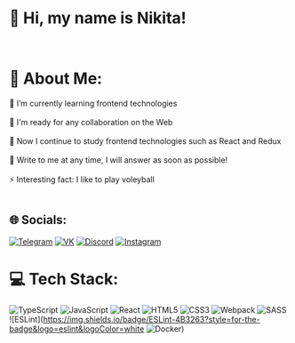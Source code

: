 # 👋 Hi, my name is Nikita!
<br>

# 💫 About Me:
🔭 I’m currently learning frontend technologies <br>
<br>
👯 I'm ready for any collaboration on the Web <br>
<br>
🌱 Now I continue to study frontend technologies such as React and Redux <br>
<br>
💬 Write to me at any time, I will answer as soon as possible! <br>
<br>
⚡ Interesting fact: I like to play voleyball <br>
<br>


## 🌐 Socials:
[![Telegram](https://img.shields.io/badge/Telegram-2CA5E0?style=for-the-badge&logo=telegram&logoColor=white)](https://t.me/nnnikserrrr) [![VK](https://img.shields.io/badge/VK-0077FF?style=for-the-badge&logo=VK&logoColor=white)](https://vk.com/nnnikserrrr) [![Discord](https://img.shields.io/badge/Discord-%237289DA.svg?logo=discord&logoColor=white&style=for-the-badge)](https://discord.gg/marlboro#8580) [![Instagram](https://img.shields.io/badge/Instagram-%23E4405F.svg?logo=Instagram&logoColor=white&style=for-the-badge)](https://instagram.com/nnnikserrrr) 

# 💻 Tech Stack:
![TypeScript](https://img.shields.io/badge/typescript-%23007ACC.svg?style=for-the-badge&logo=typescript&logoColor=white) ![JavaScript](https://img.shields.io/badge/javascript-%23323330.svg?style=for-the-badge&logo=javascript&logoColor=%23F7DF1E) ![React](https://img.shields.io/badge/react-%2320232a.svg?style=for-the-badge&logo=react&logoColor=%2361DAFB)  ![HTML5](https://img.shields.io/badge/html5-%23E34F26.svg?style=for-the-badge&logo=html5&logoColor=white) ![CSS3](https://img.shields.io/badge/css3-%231572B6.svg?style=for-the-badge&logo=css3&logoColor=white) ![Webpack](https://img.shields.io/badge/webpack-%238DD6F9.svg?style=for-the-badge&logo=webpack&logoColor=black) ![SASS](https://img.shields.io/badge/SASS-hotpink.svg?style=for-the-badge&logo=SASS&logoColor=white) ![ESLint](https://img.shields.io/badge/ESLint-4B3263?style=for-the-badge&logo=eslint&logoColor=white ![Docker](https://img.shields.io/badge/docker-%230db7ed.svg?style=for-the-badge&logo=docker&logoColor=white))

